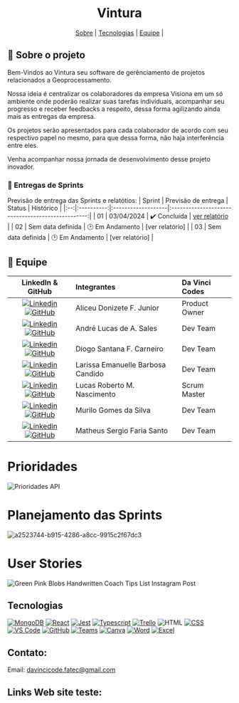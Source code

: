 <h1 align="center">  Vintura</h1>

<span id="topo">
<p align="center">
    <a href="#sobre">Sobre</a>  |  
<!--    <a href="#backlogs">Backlogs, Épicos & User Stories</a>  | --> 
    <a href="#tecnologias">Tecnologias</a>  |  
    <a href="#equipe">Equipe</a> | 
</p>
   
<span id="sobre">

## :bookmark_tabs: Sobre o projeto

Bem-Vindos ao Vintura seu software de gerênciamento de projetos relacionados a Geoprocessamento.

Nossa ideia é centralizar os colaboradores da empresa Visiona em um só ambiente onde poderão realizar suas tarefas individuais, acompanhar seu progresso e receber feedbacks a respeito, dessa forma agilizando ainda mais as entregas da empresa.

Os projetos serão apresentados para cada colaborador de acordo com seu respectivo papel no mesmo, para que dessa forma, não haja interferência entre eles.

Venha acompanhar nossa jornada de desenvolvimento desse projeto inovador.
    
### 🏁 Entregas de Sprints
Previsão de entrega das Sprints e relatótios:
| Sprint | Previsão de entrega | Status           | Histórico |
|:--:|:----------:|:-------------------|:-------------------------------------------------:|
| 01 | 03/04/2024 | ✔️ Concluída | [ver relatório](https://github.com/Our-time-Fatec/API-2024_1-Documentacao/blob/rel1/README.md) |
| 02 | Sem data definida | 🕑 Em Andamento | [ver relatório] |
| 03 | Sem data definida | 🕑 Em Andamento | [ver relatório] |
<span id="equipe">

## :busts_in_silhouette: Equipe

|                                                                                                                                                LinkedIn & GitHub                                                                                                                                                | Integrantes                  | Da Vinci Codes | 
| :-------------------------------------------------------------------------------------------------------------------------------------------------------------------------------------------------------------------------------------------------------------------------------------------------------------: | :--------------------------  | :------------ | 
[![Linkedin](https://img.shields.io/badge/Linkedin-blue?style=flat-square&logo=Linkedin&logoColor=white)](https://www.linkedin.com/in/aliceujunior/) [![GitHub](https://img.shields.io/badge/GitHub-111217?style=flat-square&logo=github&logoColor=white)](https://github.com/AliceuJunior)            | Aliceu Donizete F. Junior    | Product Owner |
|           [![Linkedin](https://img.shields.io/badge/Linkedin-blue?style=flat-square&logo=Linkedin&logoColor=white)](#) [![GitHub](https://img.shields.io/badge/GitHub-111217?style=flat-square&logo=github&logoColor=white)](https://github.com/andreluke)               | André Lucas de A. Sales      | Dev Team      |
|             [![Linkedin](https://img.shields.io/badge/Linkedin-blue?style=flat-square&logo=Linkedin&logoColor=white)](https://www.linkedin.com/in/diogo-santana-592621263/) [![GitHub](https://img.shields.io/badge/GitHub-111217?style=flat-square&logo=github&logoColor=white)](https://github.com/diogosfc)              | Diogo Santana F. Carneiro    | Dev Team      |
|         [![Linkedin](https://img.shields.io/badge/Linkedin-blue?style=flat-square&logo=Linkedin&logoColor=white)](https://www.linkedin.com/in/larissa-candido-70b199298) [![GitHub](https://img.shields.io/badge/GitHub-111217?style=flat-square&logo=github&logoColor=white)](https://github.com/larissaxyz)           | Larissa Emanuelle Barbosa Candido        | Dev Team      |
|      [![Linkedin](https://img.shields.io/badge/Linkedin-blue?style=flat-square&logo=Linkedin&logoColor=white)](#) [![GitHub](https://img.shields.io/badge/GitHub-111217?style=flat-square&logo=github&logoColor=white)](https://github.com/LucasRbnc)              | Lucas Roberto M. Nascimento  | Scrum Master     |
|         [![Linkedin](https://img.shields.io/badge/Linkedin-blue?style=flat-square&logo=Linkedin&logoColor=white)](https://www.linkedin.com/in/luiz-nascimento-4404b6119) [![GitHub](https://img.shields.io/badge/GitHub-111217?style=flat-square&logo=github&logoColor=white)](https://github.com/MuriloGGSilva)           | Murilo Gomes da Silva        | Dev Team      |
|         [![Linkedin](https://img.shields.io/badge/Linkedin-blue?style=flat-square&logo=Linkedin&logoColor=white)](https://www.linkedin.com/in/matheus-sergio-faria-santo-76284433/) [![GitHub](https://img.shields.io/badge/GitHub-111217?style=flat-square&logo=github&logoColor=white)](https://github.com/matheussanto2)           |Matheus Sergio Faria Santo        | Dev Team      |


# Prioridades 

![Prioridades API](https://github.com/Our-time-Fatec/API-2024_1-Documentacao/assets/125413068/6c832b93-225c-4450-b44d-628966fc6c51)

# Planejamento das Sprints

![a2523744-b915-4286-a8cc-9915c2f67dc3](https://github.com/Our-time-Fatec/API-2024_1-Documentacao/assets/125413068/e275405c-39e1-4b2c-843b-d71cb087db01)

# User Stories

![Green Pink Blobs Handwritten Coach Tips List Instagram Post](https://github.com/Our-time-Fatec/API-2024_1-Documentacao/assets/125413068/bcc8d87a-b410-4c2a-9b3e-991a5526e124)

## Tecnologias
<a href="https://www.mongodb.com/"><img src="https://img.shields.io/badge/MongoDB-4EA94B?style=for-the-badge&logo=mongodb&logoColor=white" alt="MongoDB" /></a>
<a href="https://react.dev/"><img src="https://img.shields.io/badge/React_Native-CED4DA?style=for-the-badge&logo=react&logoColor=61DAFB" alt="React"/></a>
<a href="https://jestjs.io/pt-BR/"><img src="https://img.shields.io/badge/Jest-CED4DA?style=for-the-badge&logo=Jest&logoColor=white" alt="Jest"/></a>
<a href=""><img src="https://img.shields.io/badge/TypeScript-CED4DA?style=for-the-badge&logo=typescript&logoColor=white" alt="Typescript"/></a>
<a href="https://trello.com/pt-BR"><img src="https://img.shields.io/badge/Trello-CED4DA?style=for-the-badge&logo=trello&logoColor=white" alt="Trello" /></a>
<img src="https://img.shields.io/badge/HTML5-CED4DA?style=for-the-badge&logo=html5&logoColor=E34F26" alt="HTML" /> 
<a href="https://www.w3.org/standards/webdesign/htmlcss"><img src="https://img.shields.io/badge/CSS3-CED4DA?style=for-the-badge&logo=css3&logoColor=1572B6" alt="CSS" /></a>
<a href="https://code.visualstudio.com/"><img src="https://img.shields.io/badge/VS_Code-CED4DA?style=for-the-badge&logo=visual%20studio%20code&logoColor=0078D4" alt="VS Code" /></a>
<a href="https://github.com/Our-time-Fatec"><img src="https://img.shields.io/badge/GitHub-CED4DA?style=for-the-badge&logo=github&logoColor=20232A" alt="GitHub" /></a>
<a href="https://www.microsoft.com/pt-br/microsoft-teams/log-in"><img src="https://img.shields.io/badge/Microsoft_Teams-CED4DA?style=for-the-badge&logo=microsoft-teams&logoColor=white" alt="Teams" /></a>
<a href="https://www.canva.com/pt_br/"><img src="https://img.shields.io/badge/Canva-CED4DA?style=for-the-badge&logo=canva&logoColor=White" alt="Canva" /></a>
<a href="https://www.microsoft.com/pt-br/microsoft-365/word?activetab=tabs%3afaqheaderregion3"><img src="https://img.shields.io/badge/Word-CED4DA?style=for-the-badge&logo=microsoft-word&logoColor=2B579A" alt="Word" /></a>
<a href="https://www.microsoft.com/pt-br/microsoft-365/excel"><img src="https://img.shields.io/badge/Excel-CED4DA?style=for-the-badge&logo=microsoft-excel&logoColor=217346" alt="Excel" /></a>

      
## Contato:
 Email: davincicode.fatec@gmail.com

## Links Web site teste:


 <!--

**Here are some ideas to get you started:**

🙋‍♀️ A short introduction - what is your organization all about?
🌈 Contribution guidelines - how can the community get involved?
👩‍💻 Useful resources - where can the community find your docs? Is there anything else the community should know?
🍿 Fun facts - what does your team eat for breakfast?
🧙 Remember, you can do mighty things with the power of [Markdown](https://docs.github.com/github/writing-on-github/getting-started-with-writing-and-formatting-on-github/basic-writing-and-formatting-syntax)
-->
